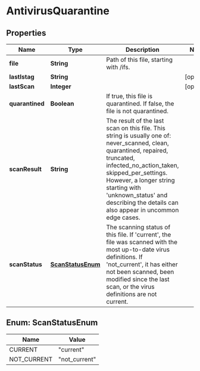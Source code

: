 
# AntivirusQuarantine

## Properties
Name | Type | Description | Notes
------------ | ------------- | ------------- | -------------
**file** | **String** | Path of this file, starting with /ifs. | 
**lastIstag** | **String** |  |  [optional]
**lastScan** | **Integer** |  |  [optional]
**quarantined** | **Boolean** | If true, this file is quarantined.  If false, the file is not quarantined. | 
**scanResult** | **String** | The result of the last scan on this file.  This string is usually one of: never_scanned, clean, quarantined, repaired, truncated, infected_no_action_taken, skipped_per_settings.  However, a longer string starting with &#39;unknown_status&#39; and describing the details can also appear in uncommon edge cases. | 
**scanStatus** | [**ScanStatusEnum**](#ScanStatusEnum) | The scanning status of this file.  If &#39;current&#39;, the file was scanned with the most up-to-date virus definitions.  If &#39;not_current&#39;, it has either not been scanned, been modified since the last scan, or the virus definitions are not current. | 


<a name="ScanStatusEnum"></a>
## Enum: ScanStatusEnum
Name | Value
---- | -----
CURRENT | &quot;current&quot;
NOT_CURRENT | &quot;not_current&quot;



